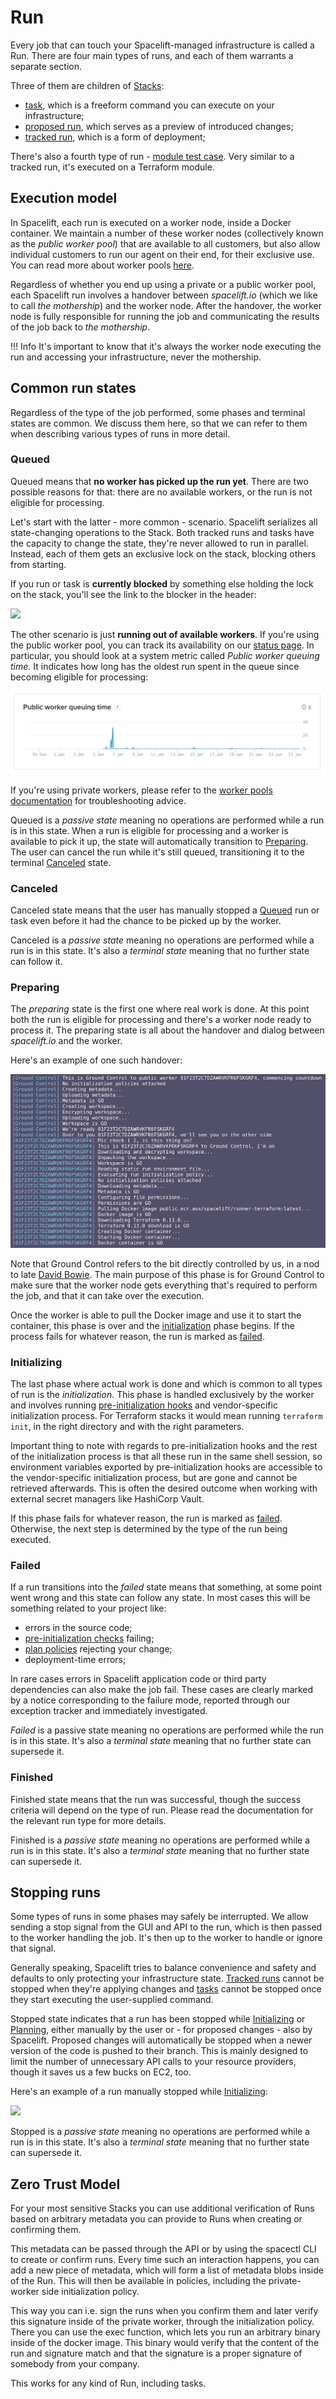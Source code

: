 # Run

Every job that can touch your Spacelift-managed infrastructure is called a Run. There are four main types of runs, and each of them warrants a separate section.

Three of them are children of [Stacks](../stack/):

* [task](task.md), which is a freeform command you can execute on your infrastructure;
* [proposed run](proposed.md), which serves as a preview of introduced changes;
* [tracked run](tracked.md), which is a form of deployment;

There's also a fourth type of run - [module test case](test-case.md). Very similar to a tracked run, it's executed on a Terraform module.

## Execution model

In Spacelift, each run is executed on a worker node, inside a Docker container. We maintain a number of these worker nodes (collectively known as the _public worker pool_) that are available to all customers, but also allow individual customers to run our agent on their end, for their exclusive use. You can read more about worker pools [here](../worker-pools.md).

Regardless of whether you end up using a private or a public worker pool, each Spacelift run involves a handover between _spacelift.io_ (which we like to call _the mothership_) and the worker node. After the handover, the worker node is fully responsible for running the job and communicating the results of the job back to _the mothership_.

!!! Info
    It's important to know that it's always the worker node executing the run and accessing your infrastructure, never the mothership.


## Common run states

Regardless of the type of the job performed, some phases and terminal states are common. We discuss them here, so that we can refer to them when describing various types of runs in more detail.

### Queued

Queued means that **no worker has picked up the run yet**. There are two possible reasons for that: there are no available workers, or the run is not eligible for processing.

Let's start with the latter - more common - scenario. Spacelift serializes all state-changing operations to the Stack. Both tracked runs and tasks have the capacity to change the state, they're never allowed to run in parallel. Instead, each of them gets an exclusive lock on the stack, blocking others from starting.

If you run or task is **currently blocked** by something else holding the lock on the stack, you'll see the link to the blocker in the header:

![](../../assets/images/01DTD3M6DVC7VKQGJ72PCSEBKD_%C2%B7_End-to-end_testing.png)

The other scenario is just **running out of available workers**. If you're using the public worker pool, you can track its availability on our [status page](https://spacelift.statuspage.io). In particular, you should look at a system metric called _Public worker queuing time._ It indicates how long has the oldest run spent in the queue since becoming eligible for processing:

![](../../assets/images/Spacelift_Status.png)

If you're using private workers, please refer to the [worker pools documentation](../worker-pools.md) for troubleshooting advice.

Queued is a _passive state_ meaning no operations are performed while a run is in this state. When a run is eligible for processing and a worker is available to pick it up, the state will automatically transition to [Preparing](./#preparing). The user can cancel the run while it's still queued, transitioning it to the terminal [Canceled](./#canceled) state.

### Canceled

Canceled state means that the user has manually stopped a [Queued](./#queued) run or task even before it had the chance to be picked up by the worker.

Canceled is a _passive state_ meaning no operations are performed while a run is in this state. It's also a _terminal state_ meaning that no further state can follow it.

### Preparing

The _preparing_ state is the first one where real work is done. At this point both the run is eligible for processing and there's a worker node ready to process it. The preparing state is all about the handover and dialog between _spacelift.io_ and the worker.

Here's an example of one such handover:

![](../../assets/images/Screenshot%20from%202021-04-01%2015-53-59.png)

Note that Ground Control refers to the bit directly controlled by us, in a nod to late [David Bowie](https://www.youtube.com/watch?v=tRMZ\_5WYmCg). The main purpose of this phase is for Ground Control to make sure that the worker node gets everything that's required to perform the job, and that it can take over the execution.

Once the worker is able to pull the Docker image and use it to start the container, this phase is over and the [initialization](./#initializing) phase begins. If the process fails for whatever reason, the run is marked as [failed](./#failed).

### Initializing

The last phase where actual work is done and which is common to all types of run is the _initialization_. This phase is handled exclusively by the worker and involves running [pre-initialization hooks](../stack/stack-settings.md#customizing-workflow) and vendor-specific initialization process. For Terraform stacks it would mean running `terraform init`, in the right directory and with the right parameters.

Important thing to note with regards to pre-initialization hooks and the rest of the initialization process is that all these run in the same shell session, so environment variables exported by pre-initialization hooks are accessible to the vendor-specific initialization process, but are gone and cannot be retrieved afterwards. This is often the desired outcome when working with external secret managers like HashiCorp Vault.

If this phase fails for whatever reason, the run is marked as [failed](./#failed). Otherwise, the next step is determined by the type of the run being executed.

### Failed

If a run transitions into the _failed_ state means that something, at some point went wrong and this state can follow any state. In most cases this will be something related to your project like:

* errors in the source code;
* [pre-initialization checks](../stack/stack-settings.md#before-init-scripts) failing;
* [plan policies](../policy/terraform-plan-policy.md) rejecting your change;
* deployment-time errors;

In rare cases errors in Spacelift application code or third party dependencies can also make the job fail. These cases are clearly marked by a notice corresponding to the failure mode, reported through our exception tracker and immediately investigated.

_Failed_ is a passive state meaning no operations are performed while the run is in this state. It's also a _terminal state_ meaning that no further state can supersede it.

### Finished

Finished state means that the run was successful, though the success criteria will depend on the type of run. Please read the documentation for the relevant run type for more details.

Finished is a _passive state_ meaning no operations are performed while a run is in this state. It's also a _terminal state_ meaning that no further state can supersede it.

## Stopping runs

Some types of runs in some phases may safely be interrupted. We allow sending a stop signal from the GUI and API to the run, which is then passed to the worker handling the job. It's then up to the worker to handle or ignore that signal.

Generally speaking, Spacelift tries to balance convenience and safety and defaults to only protecting your infrastructure state. [Tracked runs](tracked.md) cannot be stopped when they're applying changes and [tasks](task.md) cannot be stopped once they start executing the user-supplied command.

Stopped state indicates that a run has been stopped while [Initializing](./#initializing) or [Planning](./#planning), either manually by the user or - for proposed changes - also by Spacelift. Proposed changes will automatically be stopped when a newer version of the code is pushed to their branch. This is mainly designed to limit the number of unnecessary API calls to your resource providers, though it saves us a few bucks on EC2, too.

Here's an example of a run manually stopped while [Initializing](./#initializing):

![](../../assets/images/01DTD3M6DVC7VKQGJ72PCSEBKD_%C2%B7_End-to-end_testing%20%282%29.png)

Stopped is a _passive state_ meaning no operations are performed while a run is in this state. It's also a _terminal state_ meaning that no further state can supersede it.

## Zero Trust Model

For your most sensitive Stacks you can use additional verification of Runs based on arbitrary metadata you can provide to Runs when creating or confirming them.

This metadata can be passed through the API or by using the spacectl CLI to create or confirm runs. Every time such an interaction happens, you can add a new piece of metadata, which will form a list of metadata blobs inside of the Run. This will then be available in policies, including the private-worker side initialization policy.

This way you can i.e. sign the runs when you confirm them and later verify this signature inside of the private worker, through the initialization policy. There you can use the exec function, which lets you run an arbitrary binary inside of the docker image. This binary would verify that the content of the run and signature match and that the signature is a proper signature of somebody from your company.

This works for any kind of Run, including tasks.
